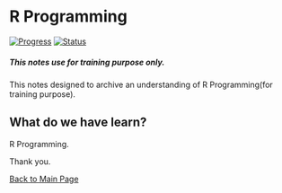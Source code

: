 #  R Programming
[![Progress](https://img.shields.io/badge/Progress-100%25-blue.svg)]()
[![Status](https://img.shields.io/badge/Status-Completed-green.svg)]()

##### This notes use for training purpose only.
This notes designed to archive an understanding of  R Programming(for training purpose).

## What do we have learn?

   R Programming.

Thank you.

[Back to Main Page](https://github.com/eikmarizal/DataStar/)
